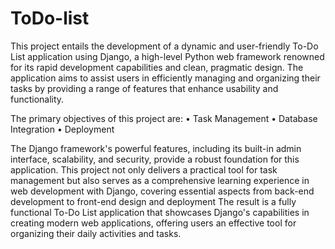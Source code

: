 # ToDo-list

This project entails the development of a dynamic and user-friendly To-Do List application using Django, a high-level Python web framework renowned for its rapid development capabilities and clean, pragmatic design. The application aims to assist users in efficiently managing and organizing their tasks by providing a range of features that enhance usability and functionality.

The primary objectives of this project are:
•	Task Management
•	Database Integration
•	Deployment

The Django framework's powerful features, including its built-in admin interface, scalability, and security, provide a robust foundation for this application. This project not only delivers a practical tool for task management but also serves as a comprehensive learning experience in web development with Django, covering essential aspects from back-end development to front-end design and deployment
The result is a fully functional To-Do List application that showcases Django's capabilities in creating modern web applications, offering users an effective tool for organizing their daily activities and tasks.
